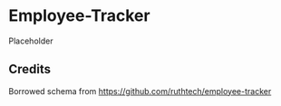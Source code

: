 # Employee-Tracker
Placeholder
## Credits
Borrowed schema from https://github.com/ruthtech/employee-tracker